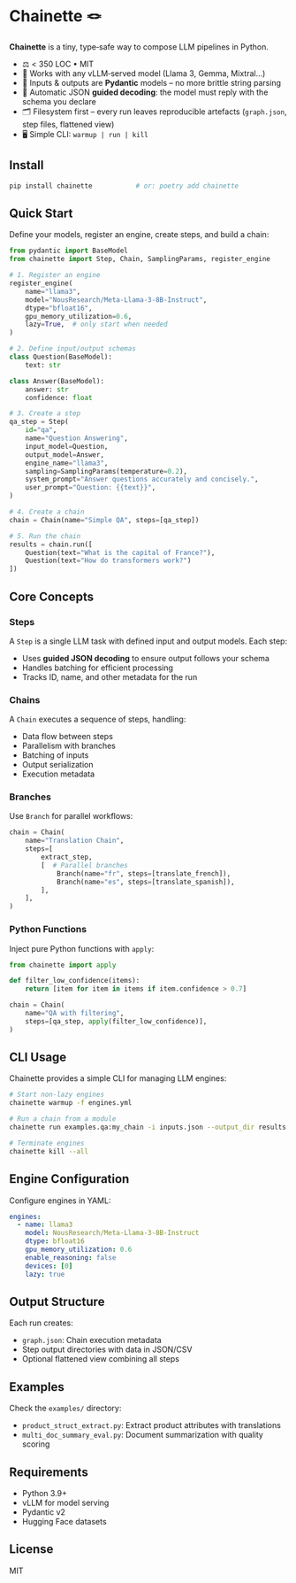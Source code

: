 # Chainette 🪢

**Chainette** is a tiny, type‑safe way to compose LLM pipelines in Python.

*   ⚖️ < 350 LOC • MIT
*   🔌 Works with any vLLM‑served model (Llama 3, Gemma, Mixtral…)
*   📜 Inputs & outputs are **Pydantic** models – no more brittle string parsing
*   🎯 Automatic JSON **guided decoding**: the model must reply with the schema you declare
*   🗂️ Filesystem first – every run leaves reproducible artefacts (`graph.json`, step files, flattened view)
*   🖥️ Simple CLI: `warmup | run | kill`

## Install

```bash
pip install chainette           # or: poetry add chainette
```

## Quick Start

Define your models, register an engine, create steps, and build a chain:

```python
from pydantic import BaseModel
from chainette import Step, Chain, SamplingParams, register_engine

# 1. Register an engine
register_engine(
    name="llama3",
    model="NousResearch/Meta-Llama-3-8B-Instruct",
    dtype="bfloat16",
    gpu_memory_utilization=0.6,
    lazy=True,  # only start when needed
)

# 2. Define input/output schemas
class Question(BaseModel):
    text: str

class Answer(BaseModel):
    answer: str
    confidence: float

# 3. Create a step
qa_step = Step(
    id="qa",
    name="Question Answering",
    input_model=Question,
    output_model=Answer,
    engine_name="llama3",
    sampling=SamplingParams(temperature=0.2),
    system_prompt="Answer questions accurately and concisely.",
    user_prompt="Question: {{text}}",
)

# 4. Create a chain
chain = Chain(name="Simple QA", steps=[qa_step])

# 5. Run the chain
results = chain.run([
    Question(text="What is the capital of France?"),
    Question(text="How do transformers work?")
])
```

## Core Concepts

### Steps

A `Step` is a single LLM task with defined input and output models. Each step:
- Uses **guided JSON decoding** to ensure output follows your schema
- Handles batching for efficient processing
- Tracks ID, name, and other metadata for the run

### Chains

A `Chain` executes a sequence of steps, handling:
- Data flow between steps
- Parallelism with branches
- Batching of inputs
- Output serialization
- Execution metadata

### Branches

Use `Branch` for parallel workflows:

```python
chain = Chain(
    name="Translation Chain",
    steps=[
        extract_step,
        [  # Parallel branches
            Branch(name="fr", steps=[translate_french]),
            Branch(name="es", steps=[translate_spanish]),
        ],
    ],
)
```

### Python Functions

Inject pure Python functions with `apply`:

```python
from chainette import apply

def filter_low_confidence(items):
    return [item for item in items if item.confidence > 0.7]

chain = Chain(
    name="QA with filtering",
    steps=[qa_step, apply(filter_low_confidence)],
)
```

## CLI Usage

Chainette provides a simple CLI for managing LLM engines:

```bash
# Start non-lazy engines
chainette warmup -f engines.yml

# Run a chain from a module
chainette run examples.qa:my_chain -i inputs.json --output_dir results

# Terminate engines
chainette kill --all
```

## Engine Configuration

Configure engines in YAML:

```yaml
engines:
  - name: llama3
    model: NousResearch/Meta-Llama-3-8B-Instruct
    dtype: bfloat16
    gpu_memory_utilization: 0.6
    enable_reasoning: false
    devices: [0]
    lazy: true
```

## Output Structure

Each run creates:
- `graph.json`: Chain execution metadata
- Step output directories with data in JSON/CSV
- Optional flattened view combining all steps

## Examples

Check the `examples/` directory:
- `product_struct_extract.py`: Extract product attributes with translations
- `multi_doc_summary_eval.py`: Document summarization with quality scoring

## Requirements

- Python 3.9+
- vLLM for model serving
- Pydantic v2
- Hugging Face datasets

## License

MIT
